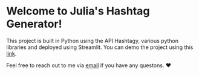 # Welcome to Julia's Hashtag Generator!

This project is built in Python using the API Hashtagy, various python libraries and deployed using Streamlit. You can demo the project using this [link](https://w1758372-hashtag-generator-streamlit-app-5plc8r.streamlit.app/).

Feel free to reach out to me via [email](mailto:w1758372@my.westminster.ac.uk) if you have any questons. :heart:
